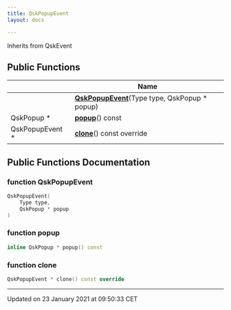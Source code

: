 ```yaml
---
title: QskPopupEvent
layout: docs

---
```





Inherits from QskEvent

## Public Functions

|                | Name           |
| -------------- | -------------- |
| | **[QskPopupEvent](/docs/classes/class_qsk_popup_event/#function-qskpopupevent)**(Type type, QskPopup * popup) |
| QskPopup * | **[popup](/docs/classes/class_qsk_popup_event/#function-popup)**() const |
| QskPopupEvent * | **[clone](/docs/classes/class_qsk_popup_event/#function-clone)**() const override |

## Public Functions Documentation

### function QskPopupEvent

```cpp
QskPopupEvent(
    Type type,
    QskPopup * popup
)
```


### function popup

```cpp
inline QskPopup * popup() const
```


### function clone

```cpp
QskPopupEvent * clone() const override
```


-------------------------------

Updated on 23 January 2021 at 09:50:33 CET